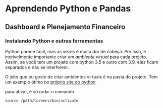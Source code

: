 # Aprendendo Python e Pandas
## Dashboard e Plenejamento Financeiro

### Instalando Python e outras ferramentas

Python parece fácil, mas as vezes é muita dor de cabeça.
Por isso, é incrivelmente importante criar um *ambiente virtual* para cada projeto.
Assim, se você tem um projeto com python 3.5 e outro com 3.9, eles ficam separados e não se interferem.

O jeito que eu gosto de criar ambientes virtuais é na pasta do projeto.
Tem um exemplo ótimo no [próprio site do python](https://docs.python.org/pt-br/3/library/venv.html)

para ativar, é só rodar o comando

`source /path/to/venv/bin/activate`


